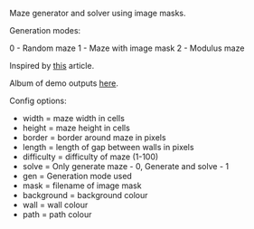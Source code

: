 Maze generator and solver using image masks.

Generation modes:

0 - Random maze
1 - Maze with image mask
2 - Modulus maze

Inspired by [this](https://medium.com/@G3Kappa/generating-mazes-from-pictures-or-masking-entropy-4d050d148539) article.

Album of demo outputs [here](https://imgur.com/a/lHqFq).


Config options:

 - width = maze width in cells
 - height = maze height in cells
 - border = border around maze in pixels
 - length = length of gap between walls in pixels
 - difficulty = difficulty of maze (1-100)
 - solve = Only generate maze - 0, Generate and solve - 1
 - gen = Generation mode used
 - mask = filename of image mask
 - background = background colour
 - wall = wall colour
 - path = path colour
